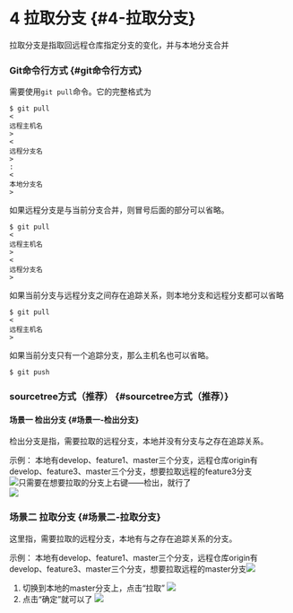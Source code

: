# 4 拉取分支 {#4-拉取分支}

拉取分支是指取回远程仓库指定分支的变化，并与本地分支合并

### Git命令行方式 {#git命令行方式}

需要使用`git pull`命令。它的完整格式为

```
$ git pull 
<
远程主机名
>
<
远程分支名
>
:
<
本地分支名
>
```

如果远程分支是与当前分支合并，则冒号后面的部分可以省略。

```
$ git pull 
<
远程主机名
>
<
远程分支名
>
```

如果当前分支与远程分支之间存在追踪关系，则本地分支和远程分支都可以省略

```
$ git pull 
<
远程主机名
>
```

如果当前分支只有一个追踪分支，那么主机名也可以省略。

```
$ git push

```

### sourcetree方式（推荐） {#sourcetree方式（推荐）}

#### 场景一 检出分支 {#场景一-检出分支}

检出分支是指，需要拉取的远程分支，本地并没有分支与之存在追踪关系。

示例： 本地有develop、feature1、master三个分支，远程仓库origin有develop、feature3、master三个分支，想要拉取远程的feature3分支  
![](https://albertlin1102.gitbooks.io/sc_git_guide/content/assets/shotcut32.png)只需要在想要拉取的分支上右键——检出，就行了  
![](https://albertlin1102.gitbooks.io/sc_git_guide/content/assets/shotcut33.png)

### 场景二 拉取分支 {#场景二-拉取分支}

这里指，需要拉取的远程分支，本地有与之存在追踪关系的分支。

示例： 本地有develop、feature1、master三个分支，远程仓库origin有develop、feature3、master三个分支，想要拉取远程的master分支![](https://albertlin1102.gitbooks.io/sc_git_guide/content/assets/shotcut32.png)

1. 切换到本地的master分支上，点击“拉取”
   ![](https://albertlin1102.gitbooks.io/sc_git_guide/content/assets/shotcut34.png)
2. 点击“确定”就可以了
   ![](https://albertlin1102.gitbooks.io/sc_git_guide/content/assets/shotcut35.png)



